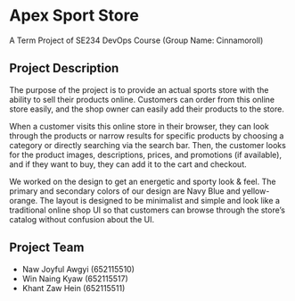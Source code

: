 # Apex Sport Store 
A Term Project of SE234 DevOps Course (Group Name: Cinnamoroll)

## Project Description
The purpose of the project is to provide an actual sports store with the ability to sell their products online. Customers can order from this online store easily, and the shop owner can easily add their products to the store. 
	
When a customer visits this online store in their browser, they can look through the products or narrow results for specific products by choosing a category or directly searching via the search bar. Then, the customer looks for the product images, descriptions, prices, and promotions (if available), and if they want to buy, they can add it to the cart and checkout.
	
We worked on the design to get an energetic and sporty look & feel. The primary and secondary colors of our design are Navy Blue and yellow-orange. The layout is designed to be minimalist and simple and look like a traditional online shop UI so that customers can browse through the store’s catalog without confusion about the UI.

## Project Team
- Naw Joyful Awgyi (652115510)
- Win Naing Kyaw (652115517)
- Khant Zaw Hein (652115511)
